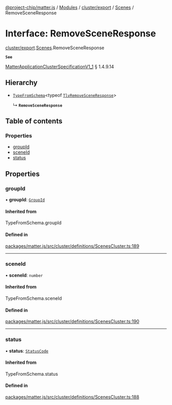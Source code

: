 [@project-chip/matter.js](../README.md) / [Modules](../modules.md) / [cluster/export](../modules/cluster_export.md) / [Scenes](../modules/cluster_export.Scenes.md) / RemoveSceneResponse

# Interface: RemoveSceneResponse

[cluster/export](../modules/cluster_export.md).[Scenes](../modules/cluster_export.Scenes.md).RemoveSceneResponse

**`See`**

[MatterApplicationClusterSpecificationV1_1](spec_export.MatterApplicationClusterSpecificationV1_1.md) § 1.4.9.14

## Hierarchy

- [`TypeFromSchema`](../modules/tlv_export.md#typefromschema)\<typeof [`TlvRemoveSceneResponse`](../modules/cluster_export.Scenes.md#tlvremovesceneresponse)\>

  ↳ **`RemoveSceneResponse`**

## Table of contents

### Properties

- [groupId](cluster_export.Scenes.RemoveSceneResponse.md#groupid)
- [sceneId](cluster_export.Scenes.RemoveSceneResponse.md#sceneid)
- [status](cluster_export.Scenes.RemoveSceneResponse.md#status)

## Properties

### groupId

• **groupId**: [`GroupId`](../modules/datatype_export.md#groupid)

#### Inherited from

TypeFromSchema.groupId

#### Defined in

[packages/matter.js/src/cluster/definitions/ScenesCluster.ts:189](https://github.com/project-chip/matter.js/blob/3adaded6/packages/matter.js/src/cluster/definitions/ScenesCluster.ts#L189)

___

### sceneId

• **sceneId**: `number`

#### Inherited from

TypeFromSchema.sceneId

#### Defined in

[packages/matter.js/src/cluster/definitions/ScenesCluster.ts:190](https://github.com/project-chip/matter.js/blob/3adaded6/packages/matter.js/src/cluster/definitions/ScenesCluster.ts#L190)

___

### status

• **status**: [`StatusCode`](../enums/protocol_interaction_export.StatusCode.md)

#### Inherited from

TypeFromSchema.status

#### Defined in

[packages/matter.js/src/cluster/definitions/ScenesCluster.ts:188](https://github.com/project-chip/matter.js/blob/3adaded6/packages/matter.js/src/cluster/definitions/ScenesCluster.ts#L188)
